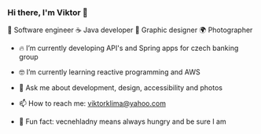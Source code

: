 ### Hi there, I'm Viktor 👋


🎲 Software engineer
☕️ Java developer
🎉 Graphic designer
🌍 Photographer

- 🔥 I’m currently developing API's and Spring apps for czech banking group

- 🤓 I’m currently learning reactive programming and AWS

- 💬 Ask me about development, design, accessibility and photos

- 📫 How to reach me: viktorklima@yahoo.com

- 🥩 Fun fact: vecnehladny means always hungry and be sure I am
